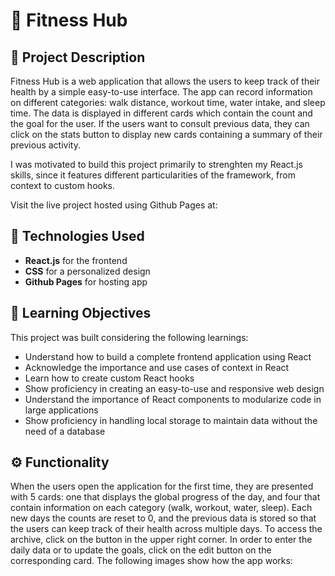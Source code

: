 # 💪 Fitness Hub

## 📃 Project Description 

Fitness Hub is a web application that allows the users to keep track of their health by a simple easy-to-use interface. The app can record information on different categories: walk distance, workout time, water intake, and sleep time. The data is displayed in different cards which contain the count and the goal for the user. If the users want to consult previous data, they can click on the stats button to display new cards containing a summary of their previous activity.

I was motivated to build this project primarily to strenghten my React.js skills, since it features different particularities of the framework, from context to custom hooks.

Visit the live project hosted using Github Pages at:

## 🤖 Technologies Used

- **React.js** for the frontend
- **CSS** for a personalized design
- **Github Pages** for hosting app

## 🎯 Learning Objectives

This project was built considering the following learnings:

- Understand how to build a complete frontend application using React
- Acknowledge the importance and use cases of context in React 
- Learn how to create custom React hooks
- Show proficiency in creating an easy-to-use and responsive web design
- Understand the importance of React components to modularize code in large applications
- Show proficiency in handling local storage to maintain data without the need of a database

## ⚙️ Functionality

When the users open the application for the first time, they are presented with 5 cards: one that displays the global progress of the day, and four that contain information on each category (walk, workout, water, sleep). Each new days the counts are reset to 0, and the previous data is stored so that the users can keep track of their health across multiple days. To access the archive, click on the button in the upper right corner. In order to enter the daily data or to update the goals, click on the edit button on the corresponding card. The following images show how the app works: